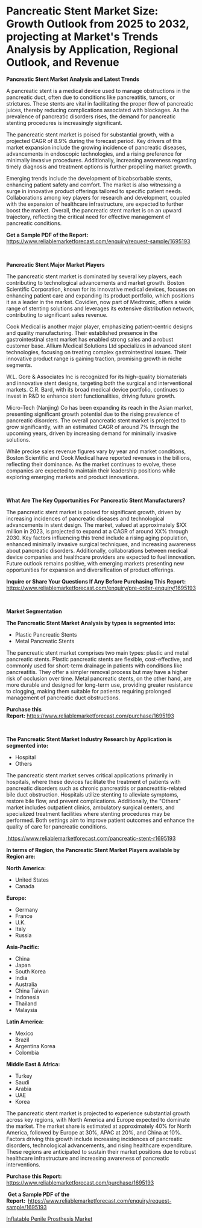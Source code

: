 <p><h1>Pancreatic Stent Market Size: Growth Outlook from 2025 to 2032, projecting at Market's Trends Analysis by Application, Regional Outlook, and Revenue</h1></p><p><strong>Pancreatic Stent Market Analysis and Latest Trends</strong></p>
<p><p>A pancreatic stent is a medical device used to manage obstructions in the pancreatic duct, often due to conditions like pancreatitis, tumors, or strictures. These stents are vital in facilitating the proper flow of pancreatic juices, thereby reducing complications associated with blockages. As the prevalence of pancreatic disorders rises, the demand for pancreatic stenting procedures is increasingly significant.</p><p>The pancreatic stent market is poised for substantial growth, with a projected CAGR of 8.9% during the forecast period. Key drivers of this market expansion include the growing incidence of pancreatic diseases, advancements in endoscopic technologies, and a rising preference for minimally invasive procedures. Additionally, increasing awareness regarding timely diagnosis and treatment options is further propelling market growth.</p><p>Emerging trends include the development of bioabsorbable stents, enhancing patient safety and comfort. The market is also witnessing a surge in innovative product offerings tailored to specific patient needs. Collaborations among key players for research and development, coupled with the expansion of healthcare infrastructure, are expected to further boost the market. Overall, the pancreatic stent market is on an upward trajectory, reflecting the critical need for effective management of pancreatic conditions.</p></p>
<p><strong>Get a Sample PDF of the Report:&nbsp;</strong> <a href="https://www.reliablemarketforecast.com/enquiry/request-sample/1695193?utm_campaign=2853&utm_medium=2&utm_source=Github&utm_content=ia&utm_term=25032025&utm_id=pancreatic-stent">https://www.reliablemarketforecast.com/enquiry/request-sample/1695193</a></p>
<p>&nbsp;</p>
<p><strong>Pancreatic Stent Major Market Players</strong></p>
<p><p>The pancreatic stent market is dominated by several key players, each contributing to technological advancements and market growth. Boston Scientific Corporation, known for its innovative medical devices, focuses on enhancing patient care and expanding its product portfolio, which positions it as a leader in the market. Covidien, now part of Medtronic, offers a wide range of stenting solutions and leverages its extensive distribution network, contributing to significant sales revenue.</p><p>Cook Medical is another major player, emphasizing patient-centric designs and quality manufacturing. Their established presence in the gastrointestinal stent market has enabled strong sales and a robust customer base. Allium Medical Solutions Ltd specializes in advanced stent technologies, focusing on treating complex gastrointestinal issues. Their innovative product range is gaining traction, promising growth in niche segments.</p><p>W.L. Gore & Associates Inc is recognized for its high-quality biomaterials and innovative stent designs, targeting both the surgical and interventional markets. C.R. Bard, with its broad medical device portfolio, continues to invest in R&D to enhance stent functionalities, driving future growth.</p><p>Micro-Tech (Nanjing) Co has been expanding its reach in the Asian market, presenting significant growth potential due to the rising prevalence of pancreatic disorders. The overall pancreatic stent market is projected to grow significantly, with an estimated CAGR of around 7% through the upcoming years, driven by increasing demand for minimally invasive solutions.</p><p>While precise sales revenue figures vary by year and market conditions, Boston Scientific and Cook Medical have reported revenues in the billions, reflecting their dominance. As the market continues to evolve, these companies are expected to maintain their leadership positions while exploring emerging markets and product innovations.</p></p>
<p>&nbsp;</p>
<p><strong>What Are The Key Opportunities For Pancreatic Stent Manufacturers?</strong></p>
<p><p>The pancreatic stent market is poised for significant growth, driven by increasing incidences of pancreatic diseases and technological advancements in stent design. The market, valued at approximately $XX million in 2023, is projected to expand at a CAGR of around XX% through 2030. Key factors influencing this trend include a rising aging population, enhanced minimally invasive surgical techniques, and increasing awareness about pancreatic disorders. Additionally, collaborations between medical device companies and healthcare providers are expected to fuel innovation. Future outlook remains positive, with emerging markets presenting new opportunities for expansion and diversification of product offerings.</p></p>
<p><strong>Inquire or Share Your Questions If Any Before Purchasing This Report:</strong> <a href="https://www.reliablemarketforecast.com/enquiry/pre-order-enquiry/1695193?utm_campaign=2853&utm_medium=2&utm_source=Github&utm_content=ia&utm_term=25032025&utm_id=pancreatic-stent">https://www.reliablemarketforecast.com/enquiry/pre-order-enquiry/1695193</a></p>
<p>&nbsp;</p>
<p><strong>Market Segmentation</strong></p>
<p><strong>The Pancreatic Stent Market Analysis by types is segmented into:</strong></p>
<p><ul><li>Plastic Pancreatic Stents</li><li>Metal Pancreatic Stents</li></ul></p>
<p><p>The pancreatic stent market comprises two main types: plastic and metal pancreatic stents. Plastic pancreatic stents are flexible, cost-effective, and commonly used for short-term drainage in patients with conditions like pancreatitis. They offer a simpler removal process but may have a higher risk of occlusion over time. Metal pancreatic stents, on the other hand, are more durable and designed for long-term use, providing greater resistance to clogging, making them suitable for patients requiring prolonged management of pancreatic duct obstructions.</p></p>
<p><strong>Purchase this Report:&nbsp;</strong><a href="https://www.reliablemarketforecast.com/purchase/1695193?utm_campaign=2853&utm_medium=2&utm_source=Github&utm_content=ia&utm_term=25032025&utm_id=pancreatic-stent">https://www.reliablemarketforecast.com/purchase/1695193</a></p>
<p>&nbsp;</p>
<p><strong>The Pancreatic Stent Market Industry Research by Application is segmented into:</strong></p>
<p><ul><li>Hospital</li><li>Others</li></ul></p>
<p><p>The pancreatic stent market serves critical applications primarily in hospitals, where these devices facilitate the treatment of patients with pancreatic disorders such as chronic pancreatitis or pancreatitis-related bile duct obstruction. Hospitals utilize stenting to alleviate symptoms, restore bile flow, and prevent complications. Additionally, the "Others" market includes outpatient clinics, ambulatory surgical centers, and specialized treatment facilities where stenting procedures may be performed. Both settings aim to improve patient outcomes and enhance the quality of care for pancreatic conditions.</p></p>
<p><a href="https://www.reliablemarketforecast.com/pancreatic-stent-r1695193?utm_campaign=2853&utm_medium=2&utm_source=Github&utm_content=ia&utm_term=25032025&utm_id=pancreatic-stent">&nbsp;https://www.reliablemarketforecast.com/pancreatic-stent-r1695193</a></p>
<p><strong>In terms of Region, the Pancreatic Stent Market Players available by Region are:</strong></p>
<p>
    <p> <strong> North America: </strong>
        <ul>
            <li>United States</li>
            <li>Canada</li>
        </ul>
        </p> 
    <p> <strong> Europe: </strong>
        <ul>
            <li>Germany</li>
            <li>France</li>
            <li>U.K.</li>
            <li>Italy</li>
            <li>Russia</li>
        </ul>
        </p> 
    <p> <strong> Asia-Pacific: </strong>
        <ul>
            <li>China</li>
            <li>Japan</li>
            <li>South Korea</li>
            <li>India</li>
            <li>Australia</li>
            <li>China Taiwan</li>
            <li>Indonesia</li>
            <li>Thailand</li>
            <li>Malaysia</li>
        </ul>
        </p> 
    <p> <strong> Latin America: </strong>
        <ul>
            <li>Mexico</li>
            <li>Brazil</li>
            <li>Argentina Korea</li>
            <li>Colombia</li>
        </ul>
        </p> 
    <p> <strong> Middle East & Africa: </strong>
        <ul>
            <li>Turkey</li>
            <li>Saudi</li>
            <li>Arabia</li>
            <li>UAE</li>
            <li>Korea</li>
        </ul>
    </p>
    </p>
<p><p>The pancreatic stent market is projected to experience substantial growth across key regions, with North America and Europe expected to dominate the market. The market share is estimated at approximately 40% for North America, followed by Europe at 30%, APAC at 20%, and China at 10%. Factors driving this growth include increasing incidences of pancreatic disorders, technological advancements, and rising healthcare expenditure. These regions are anticipated to sustain their market positions due to robust healthcare infrastructure and increasing awareness of pancreatic interventions.</p></p>
<p><strong>Purchase this Report: </strong><a href="https://www.reliablemarketforecast.com/purchase/1695193?utm_campaign=2853&utm_medium=2&utm_source=Github&utm_content=ia&utm_term=25032025&utm_id=pancreatic-stent">https://www.reliablemarketforecast.com/purchase/1695193</a></p>
<p>&nbsp;<strong>Get a Sample PDF of the Report:&nbsp;&nbsp;</strong><a href="https://www.reliablemarketforecast.com/enquiry/request-sample/1695193?utm_campaign=2853&utm_medium=2&utm_source=Github&utm_content=ia&utm_term=25032025&utm_id=pancreatic-stent">https://www.reliablemarketforecast.com/enquiry/request-sample/1695193</a></p>
<p><strong></strong></p>
<p><p><a href="https://github.com/penglatilles/Market-Research-Report-List-1/blob/main/inflatable-penile-prosthesis-market.md?utm_campaign=2853&utm_medium=2&utm_source=Github&utm_content=ia&utm_term=25032025&utm_id=pancreatic-stent">Inflatable Penile Prosthesis Market</a></p></p>